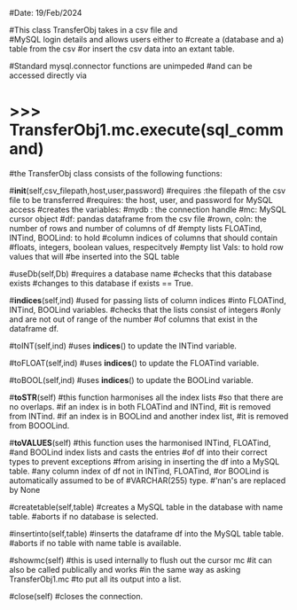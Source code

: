 #Date: 19/Feb/2024

#This class TransferObj takes in a csv file and  
#MySQL login details and allows users either to 
#create a (database and a) table from the csv 
#or insert the csv data into an extant table.

#Standard mysql.connector functions are unimpeded
#and can be accessed directly via 
# >>> TransferObj1.mc.execute(sql_command)

#the TransferObj class consists of the following functions:

#__init__(self,csv_filepath,host,user,password)
#requires :the filepath of the csv file to be transferred
#requires: the host, user, and password for MySQL access
#creates the variables:
#mydb : the connection handle
#mc: MySQL cursor object
#df: pandas dataframe from the csv file
#rown, coln: the number of rows and number of columns of df 
#empty lists FLOATind, INTind, BOOLind: to hold 
#column indices of columns that should contain
#floats, integers, boolean values, respecitvely
#empty list Vals: to hold row values that will 
#be inserted into the SQL table

#useDb(self,Db) 
#requires a database name
#checks that this database exists 
#changes to this database if exists == True.

#__indices__(self,ind)
#used for passing lists of column indices
#into FLOATind, INTind, BOOLind variables.
#checks that the lists consist of integers
#only and are not out of range of the number 
#of columns that exist in the dataframe df.

#toINT(self,ind)
#uses __indices__() to update the INTind variable.


#toFLOAT(self,ind)
#uses __indices__() to update the FLOATind variable.


#toBOOL(self,ind)
#uses __indices__() to update the BOOLind variable.

#__toSTR__(self)
#this function harmonises all the index lists
#so that there are no overlaps. 
#if an index is in both FLOATind and INTind, 
#it is removed from INTind.
#if an index is in BOOLind and another index list,
#it is removed from BOOOLind.

#__toVALUES__(self)
#this function uses the harmonised INTind, FLOATind, 
#and BOOLind index lists and casts the entries 
#of df into their correct types to prevent exceptions 
#from arising in inserting the df into a MySQL table.
#any column index of df not in INTind, FLOATind, 
#or BOOLind is automatically assumed to be of 
#VARCHAR(255) type.
#'nan's are replaced by None

#createtable(self,table)
#creates a MySQL table in the database with name table.
#aborts if no database is selected.

#insertinto(self,table)
#inserts the dataframe df into the MySQL table table.
#aborts if no table with name table is available.

#showmc(self)
#this is used internally to flush out the cursor mc
#it can also be called publically and works 
#in the same way as asking TransferObj1.mc 
#to put all its output into a list.

#close(self)
#closes the connection.



